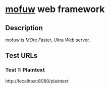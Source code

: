# [mofuw](https://github.com/2vg/mofuw) web framework

## Description

mofuw is *MO*re *F*aster, *U*ltra *W*eb server.

## Test URLs

### Test 1: Plaintext

http://localhost:8080/plaintext